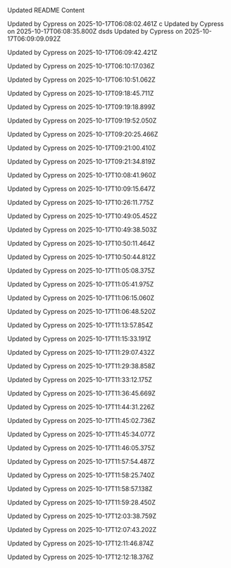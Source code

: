 Updated README Content
 
Updated by Cypress on 2025-10-17T06:08:02.461Z
  c
Updated by Cypress on 2025-10-17T06:08:35.800Z
dsds
Updated by Cypress on 2025-10-17T06:09:09.092Z

Updated by Cypress on 2025-10-17T06:09:42.421Z

Updated by Cypress on 2025-10-17T06:10:17.036Z

Updated by Cypress on 2025-10-17T06:10:51.062Z


Updated by Cypress on 2025-10-17T09:18:45.711Z

Updated by Cypress on 2025-10-17T09:19:18.899Z

Updated by Cypress on 2025-10-17T09:19:52.050Z

Updated by Cypress on 2025-10-17T09:20:25.466Z

Updated by Cypress on 2025-10-17T09:21:00.410Z

Updated by Cypress on 2025-10-17T09:21:34.819Z

Updated by Cypress on 2025-10-17T10:08:41.960Z

Updated by Cypress on 2025-10-17T10:09:15.647Z

Updated by Cypress on 2025-10-17T10:26:11.775Z

Updated by Cypress on 2025-10-17T10:49:05.452Z

Updated by Cypress on 2025-10-17T10:49:38.503Z

Updated by Cypress on 2025-10-17T10:50:11.464Z

Updated by Cypress on 2025-10-17T10:50:44.812Z

Updated by Cypress on 2025-10-17T11:05:08.375Z

Updated by Cypress on 2025-10-17T11:05:41.975Z

Updated by Cypress on 2025-10-17T11:06:15.060Z

Updated by Cypress on 2025-10-17T11:06:48.520Z

Updated by Cypress on 2025-10-17T11:13:57.854Z

Updated by Cypress on 2025-10-17T11:15:33.191Z

Updated by Cypress on 2025-10-17T11:29:07.432Z

Updated by Cypress on 2025-10-17T11:29:38.858Z

Updated by Cypress on 2025-10-17T11:33:12.175Z

Updated by Cypress on 2025-10-17T11:36:45.669Z

Updated by Cypress on 2025-10-17T11:44:31.226Z

Updated by Cypress on 2025-10-17T11:45:02.736Z

Updated by Cypress on 2025-10-17T11:45:34.077Z

Updated by Cypress on 2025-10-17T11:46:05.375Z

Updated by Cypress on 2025-10-17T11:57:54.487Z

Updated by Cypress on 2025-10-17T11:58:25.740Z

Updated by Cypress on 2025-10-17T11:58:57.138Z

Updated by Cypress on 2025-10-17T11:59:28.450Z

Updated by Cypress on 2025-10-17T12:03:38.759Z

Updated by Cypress on 2025-10-17T12:07:43.202Z

Updated by Cypress on 2025-10-17T12:11:46.874Z

Updated by Cypress on 2025-10-17T12:12:18.376Z
